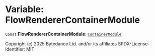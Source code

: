 # Variable: FlowRendererContainerModule

`Const` **FlowRendererContainerModule**: [`ContainerModule`](/en/auto-docs/editor/classes/ContainerModule.md)

Copyright (c) 2025 Bytedance Ltd. and/or its affiliates
SPDX-License-Identifier: MIT

